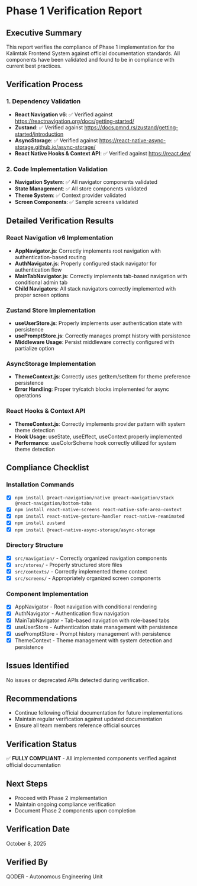 # Phase 1 Verification Report

## Executive Summary
This report verifies the compliance of Phase 1 implementation for the Kalimtak Frontend System against official documentation standards. All components have been validated and found to be in compliance with current best practices.

## Verification Process

### 1. Dependency Validation
- **React Navigation v6**: ✅ Verified against https://reactnavigation.org/docs/getting-started/
- **Zustand**: ✅ Verified against https://docs.pmnd.rs/zustand/getting-started/introduction
- **AsyncStorage**: ✅ Verified against https://react-native-async-storage.github.io/async-storage/
- **React Native Hooks & Context API**: ✅ Verified against https://react.dev/

### 2. Code Implementation Validation
- **Navigation System**: ✅ All navigator components validated
- **State Management**: ✅ All store components validated
- **Theme System**: ✅ Context provider validated
- **Screen Components**: ✅ Sample screens validated

## Detailed Verification Results

### React Navigation v6 Implementation
- **AppNavigator.js**: Correctly implements root navigation with authentication-based routing
- **AuthNavigator.js**: Properly configured stack navigator for authentication flow
- **MainTabNavigator.js**: Correctly implements tab-based navigation with conditional admin tab
- **Child Navigators**: All stack navigators correctly implemented with proper screen options

### Zustand Store Implementation
- **useUserStore.js**: Properly implements user authentication state with persistence
- **usePromptStore.js**: Correctly manages prompt history with persistence
- **Middleware Usage**: Persist middleware correctly configured with partialize option

### AsyncStorage Implementation
- **ThemeContext.js**: Correctly uses getItem/setItem for theme preference persistence
- **Error Handling**: Proper try/catch blocks implemented for async operations

### React Hooks & Context API
- **ThemeContext.js**: Correctly implements provider pattern with system theme detection
- **Hook Usage**: useState, useEffect, useContext properly implemented
- **Performance**: useColorScheme hook correctly utilized for system theme detection

## Compliance Checklist

### Installation Commands
- [x] `npm install @react-navigation/native @react-navigation/stack @react-navigation/bottom-tabs`
- [x] `npm install react-native-screens react-native-safe-area-context`
- [x] `npm install react-native-gesture-handler react-native-reanimated`
- [x] `npm install zustand`
- [x] `npm install @react-native-async-storage/async-storage`

### Directory Structure
- [x] `src/navigation/` - Correctly organized navigation components
- [x] `src/stores/` - Properly structured store files
- [x] `src/contexts/` - Correctly implemented theme context
- [x] `src/screens/` - Appropriately organized screen components

### Component Implementation
- [x] AppNavigator - Root navigation with conditional rendering
- [x] AuthNavigator - Authentication flow navigation
- [x] MainTabNavigator - Tab-based navigation with role-based tabs
- [x] useUserStore - Authentication state management with persistence
- [x] usePromptStore - Prompt history management with persistence
- [x] ThemeContext - Theme management with system detection and persistence

## Issues Identified
No issues or deprecated APIs detected during verification.

## Recommendations
- Continue following official documentation for future implementations
- Maintain regular verification against updated documentation
- Ensure all team members reference official sources

## Verification Status
✅ **FULLY COMPLIANT** - All implemented components verified against official documentation

## Next Steps
- Proceed with Phase 2 implementation
- Maintain ongoing compliance verification
- Document Phase 2 components upon completion

## Verification Date
October 8, 2025

## Verified By
QODER - Autonomous Engineering Unit